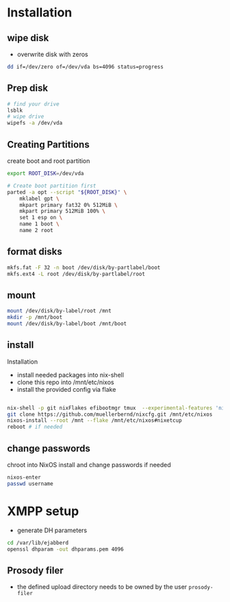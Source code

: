 # Installation

## wipe disk

- overwrite disk with zeros

```bash
dd if=/dev/zero of=/dev/vda bs=4096 status=progress
```

## Prep disk

```bash
# find your drive
lsblk
# wipe drive
wipefs -a /dev/vda
```

## Creating Partitions

create boot and root partition

```bash
export ROOT_DISK=/dev/vda

# Create boot partition first
parted -a opt --script "${ROOT_DISK}" \
    mklabel gpt \
    mkpart primary fat32 0% 512MiB \
    mkpart primary 512MiB 100% \
    set 1 esp on \
    name 1 boot \
    name 2 root
```

## format disks

```bash
mkfs.fat -F 32 -n boot /dev/disk/by-partlabel/boot
mkfs.ext4 -L root /dev/disk/by-partlabel/root
```

## mount

```bash
mount /dev/disk/by-label/root /mnt
mkdir -p /mnt/boot
mount /dev/disk/by-label/boot /mnt/boot
```

## install

Installation

- install needed packages into nix-shell
- clone this repo into /mnt/etc/nixos
- install the provided config via flake

```bash

nix-shell -p git nixFlakes efibootmgr tmux  --experimental-features 'nix-command flakes'
git clone https://github.com/muellerbernd/nixcfg.git /mnt/etc/nixos
nixos-install --root /mnt --flake /mnt/etc/nixos#nixetcup
reboot # if needed
```

## change passwords

chroot into NixOS install and change passwords if needed

```bash
nixos-enter
passwd username
```

# XMPP setup

- generate DH parameters

```bash
cd /var/lib/ejabberd
openssl dhparam -out dhparams.pem 4096
```


## Prosody filer

- the defined upload directory needs to be owned by the user `prosody-filer`
